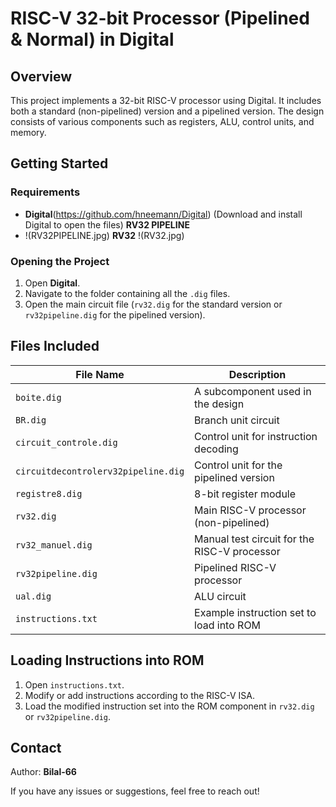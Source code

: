 # RISC-V 32-bit Processor (Pipelined & Normal) in Digital

## Overview
This project implements a 32-bit RISC-V processor using Digital. It includes both a standard (non-pipelined) version and a pipelined version. The design consists of various components such as registers, ALU, control units, and memory.

## Getting Started
### Requirements
- **Digital**(https://github.com/hneemann/Digital) (Download and install Digital to open the files)
**RV32 PIPELINE**
- !(RV32PIPELINE.jpg)
**RV32**
  !(RV32.jpg)
### Opening the Project
1. Open **Digital**.
2. Navigate to the folder containing all the `.dig` files.
3. Open the main circuit file (`rv32.dig` for the standard version or `rv32pipeline.dig` for the pipelined version).

## Files Included
| File Name                    | Description |
|------------------------------|-------------|
| `boite.dig`                  | A subcomponent used in the design |
| `BR.dig`                     | Branch unit circuit |
| `circuit_controle.dig`       | Control unit for instruction decoding |
| `circuitdecontrolerv32pipeline.dig` | Control unit for the pipelined version |
| `registre8.dig`              | 8-bit register module |
| `rv32.dig`                   | Main RISC-V processor (non-pipelined) |
| `rv32_manuel.dig`            | Manual test circuit for the RISC-V processor |
| `rv32pipeline.dig`           | Pipelined RISC-V processor |
| `ual.dig`                    | ALU circuit |
| `instructions.txt`           | Example instruction set to load into ROM |

## Loading Instructions into ROM
1. Open `instructions.txt`.
2. Modify or add instructions according to the RISC-V ISA.
3. Load the modified instruction set into the ROM component in `rv32.dig` or `rv32pipeline.dig`.

## Contact
Author: **Bilal-66**

If you have any issues or suggestions, feel free to reach out!

